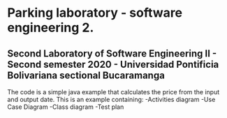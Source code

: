 # Parking laboratory - software engineering 2.

## Second Laboratory of Software Engineering II - Second semester 2020 - Universidad Pontificia Bolivariana sectional Bucaramanga

The code is a simple java example that calculates the price from the input and output date. This is an example containing:
-Activities diagram
-Use Case Diagram
-Class diagram
-Test plan
